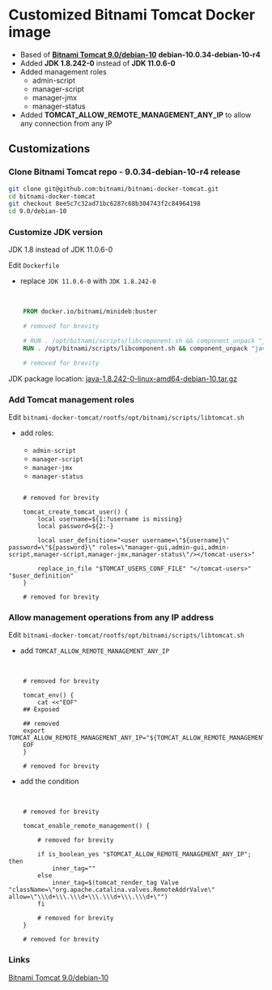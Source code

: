# Customized Bitnami Tomcat Docker image

* Based of **[Bitnami Tomcat 9.0/debian-10]** **debian-10.0.34-debian-10-r4**
* Added **JDK 1.8.242-0** instead of **JDK 11.0.6-0**
* Added management roles
  * admin-script
  * manager-script
  * manager-jmx
  * manager-status
* Added **TOMCAT_ALLOW_REMOTE_MANAGEMENT_ANY_IP** to allow any connection from any IP

## Customizations

### Clone Bitnami Tomcat repo -  9.0.34-debian-10-r4 release

```bash
git clone git@github.com:bitnami/bitnami-docker-tomcat.git
cd bitnami-docker-tomcat
git checkout 8ee5c7c32ad71bc6287c68b304743f2c84964198
cd 9.0/debian-10
```

### Customize JDK version

JDK 1.8 instead of JDK 11.0.6-0

Edit `Dockerfile`

* replace `JDK 11.0.6-0` with `JDK 1.8.242-0`
</br>

```Dockerfile
    FROM docker.io/bitnami/minideb:buster

    # removed for brevity

    # RUN . /opt/bitnami/scripts/libcomponent.sh && component_unpack "java" "11.0.6-0" --checksum f7446f8bec72b6b2606d37ba917accc243e6cd4e722700c39ef83832c46fb0c6
    RUN . /opt/bitnami/scripts/libcomponent.sh && component_unpack "java" "1.8.242-0" --checksum 3a70f3d1c3cd9bc6ec581b2a10373a2b323c0b9af40402ce8d19aeb0b3d02400

    # removed for brevity
```

JDK package location: [java-1.8.242-0-linux-amd64-debian-10.tar.gz](https://downloads.bitnami.com/files/stacksmith/java-1.8.242-0-linux-amd64-debian-10.tar.gz)

### Add Tomcat management roles

Edit `bitnami-docker-tomcat/rootfs/opt/bitnami/scripts/libtomcat.sh`

* add roles:</br></br>
  * `admin-script`
  * `manager-script`
  * `manager-jmx`
  * `manager-status`

```shell

    # removed for brevity

    tomcat_create_tomcat_user() {
        local username=${1:?username is missing}
        local password=${2:-}

        local user_definition="<user username=\"${username}\" password=\"${password}\" roles=\"manager-gui,admin-gui,admin-script,manager-script,manager-jmx,manager-status\"/></tomcat-users>"

        replace_in_file "$TOMCAT_USERS_CONF_FILE" "</tomcat-users>" "$user_definition"
    }

    # removed for brevity
```

### Allow management operations from any IP address

Edit `bitnami-docker-tomcat/rootfs/opt/bitnami/scripts/libtomcat.sh`

* add `TOMCAT_ALLOW_REMOTE_MANAGEMENT_ANY_IP`
</br>

```shell
    # removed for brevity

    tomcat_env() {
        cat <<"EOF"
    ## Exposed

    ## removed
    export TOMCAT_ALLOW_REMOTE_MANAGEMENT_ANY_IP="${TOMCAT_ALLOW_REMOTE_MANAGEMENT_ANY_IP:-0}"
    EOF
    }

    # removed for brevity
```

* add the condition
</br>

```shell
    # removed for brevity

    tomcat_enable_remote_management() {

        # removed for brevity

        if is_boolean_yes "$TOMCAT_ALLOW_REMOTE_MANAGEMENT_ANY_IP"; then
            inner_tag=""
        else
            inner_tag=$(tomcat_render_tag Valve "className=\"org.apache.catalina.valves.RemoteAddrValve\" allow=\"\\\d+\\\.\\\d+\\\.\\\d+\\\.\\\d+\"")
        fi

        # removed for brevity
    }

    # removed for brevity
```

### Links

[Bitnami Tomcat 9.0/debian-10]

[Bitnami Tomcat 9.0/debian-10]: https://github.com/bitnami/bitnami-docker-tomcat/tree/master/9.0/debian-10